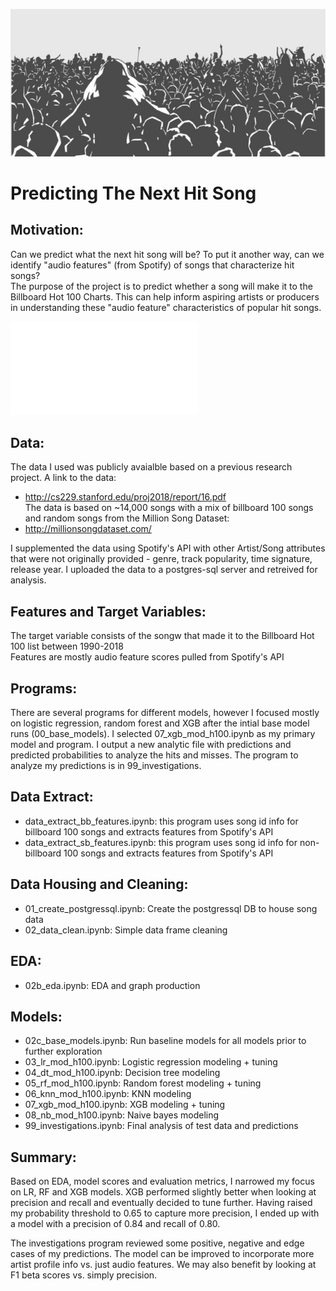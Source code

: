 ![ImageCvr](img/coverart.png)

# Predicting The Next Hit Song

## Motivation:<br>
Can we predict what the next hit song will be? To put it another way, can we identify "audio features" (from Spotify) of songs that characterize hit songs? <br>
The purpose of the project is to predict whether a song will make it to the Billboard Hot 100 Charts. This can help inform aspiring artists or producers in understanding these "audio feature" characteristics of popular hit songs. 

![alt text](img/radar_hit_compare.pdf)

## Data:<br>
The data I used was publicly avaialble based on a previous research project. A link to the data:
* http://cs229.stanford.edu/proj2018/report/16.pdf<br>
The data is based on ~14,000 songs with a mix of billboard 100 songs and random songs from the Million Song Dataset:
* http://millionsongdataset.com/

I supplemented the data using Spotify's API with other Artist/Song attributes that were not originally provided - genre, track popularity, time signature, release year. I uploaded the data to a postgres-sql server and retreived for analysis.

## Features and Target Variables:<br>
The target variable consists of the songw that made it to the Billboard Hot 100 list between 1990-2018<br>
Features are mostly audio feature scores pulled from Spotify's API

## Programs:<br>
There are several programs for different models, however I focused mostly on logistic regression, random forest and XGB after the intial 
base model runs (00_base_models). I selected 07_xgb_mod_h100.ipynb as my primary model and program. I output a new analytic file with predictions and predicted probabilities to analyze the hits and misses. The program to analyze my predictions is in 99_investigations.

## Data Extract:<br>
* data_extract_bb_features.ipynb: this program uses song id info for billboard 100 songs and extracts features from Spotify's API<br>
* data_extract_sb_features.ipynb:  this program uses song id info for non-billboard 100 songs and extracts features from Spotify's API

## Data Housing and Cleaning:<br>
* 01_create_postgressql.ipynb: Create the postgressql DB to house song data<br>
* 02_data_clean.ipynb: Simple data frame cleaning

## EDA:<br>
* 02b_eda.ipynb: EDA and graph production

## Models:<br>
* 02c_base_models.ipynb: Run baseline models for all models prior to further exploration<br>
* 03_lr_mod_h100.ipynb: Logistic regression modeling + tuning<br>
* 04_dt_mod_h100.ipynb: Decision tree modeling<br>
* 05_rf_mod_h100.ipynb: Random forest modeling + tuning<br>
* 06_knn_mod_h100.ipynb: KNN modeling<br>
* 07_xgb_mod_h100.ipynb: XGB modeling + tuning<br>
* 08_nb_mod_h100.ipynb: Naive bayes modeling<br>
* 99_investigations.ipynb: Final analysis of test data and predictions

## Summary:<br>
Based on EDA, model scores and evaluation metrics, I narrowed my focus on LR, RF and XGB models. 
XGB performed slightly better when looking at precision and recall and eventually decided to tune further.
Having raised my probability threshold to 0.65 to capture more precision, I ended up with a model with a precision of 0.84 and recall of 0.80.

The investigations program reviewed some positive, negative and edge cases of my predictions.
The model can be improved to incorporate more artist profile info vs. just audio features.
We may also benefit by looking at F1 beta scores vs. simply precision.
